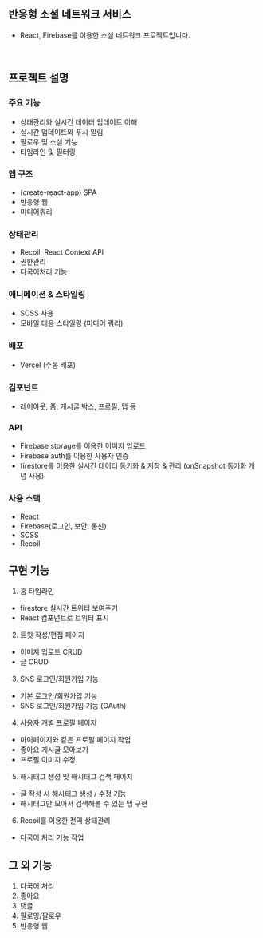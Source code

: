 ## 반응형 소셜 네트워크 서비스

- React, Firebase를 이용한 소셜 네트워크 프로젝트입니다.

<br />

## 프로젝트 설명

### 주요 기능

- 상태관리와 실시간 데이터 업데이트 이해
- 실시간 업데이트와 푸시 알림
- 팔로우 및 소셜 기능
- 타임라인 및 필터링

### 앱 구조

- (create-react-app) SPA
- 반응형 웹
- 미디어쿼리

### 상태관리

- Recoil, React Context API
- 권한관리
- 다국어처리 기능

### 애니메이션 & 스타일링

- SCSS 사용
- 모바일 대응 스타일링 (미디어 쿼리)

### 배포

- Vercel (수동 배포)

### 컴포넌트

- 레이아웃, 폼, 게시글 박스, 프로필, 탭 등

### API

- Firebase storage를 이용한 이미지 업로드
- Firebase auth를 이용한 사용자 인증
- firestore를 이용한 실시간 데이터 동기화 & 저장 & 관리 (onSnapshot 동기화 개념 사용)

### 사용 스택

- React
- Firebase(로그인, 보안, 통신)
- SCSS
- Recoil

## 구현 기능

1. 홈 타임라인
- firestore 실시간 트위터 보여주기
- React 컴포넌트로 트위터 표시

2. 트윗 작성/편집 페이지
- 이미지 업로드 CRUD
- 글 CRUD

3. SNS 로그인/회원가입 기능
- 기본 로그인/회원가입 기능
- SNS 로그인/회원가입 기능 (OAuth)

4. 사용자 개별 프로필 페이지
- 마이페이지와 같은 프로필 페이지 작업
- 좋아요 게시글 모아보기
- 프로필 이미지 수정

5. 해시태그 생성 및 해시태그 검색 페이지
- 글 작성 시 해시태그 생성 / 수정 기능
- 해시태그만 모아서 검색해볼 수 있는 탭 구현

6. Recoil를 이용한 전역 상태관리
- 다국어 처리 기능 작업


## 그 외 기능

1. 다국어 처리
2. 좋아요
3. 댓글
4. 팔로잉/팔로우
5. 반응형 웹